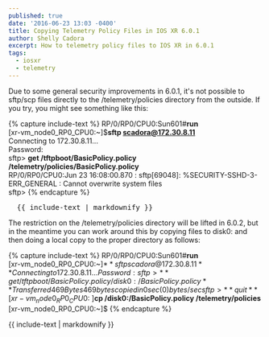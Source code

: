 ```yaml
---
published: true
date: '2016-06-23 13:03 -0400'
title: Copying Telemetry Policy Files in IOS XR 6.0.1
author: Shelly Cadora
excerpt: How to telemetry policy files to IOS XR in 6.0.1
tags:
  - iosxr
  - telemetry
---
```

Due to some general security improvements in 6.0.1, it's not possible to sftp/scp files directly to the /telemetry/policies directory from the outside.  If you try, you might see something like this:  

{% capture include-text %}
RP/0/RP0/CPU0:Sun601#**run**  
[xr-vm_node0_RP0_CPU0:~]$**sftp scadora@172.30.8.11**  
Connecting to 172.30.8.11...  
Password:  
  sftp> **get /tftpboot/BasicPolicy.policy /telemetry/policies/BasicPolicy.policy**  
  RP/0/RP0/CPU0:Jun 23 16:08:00.870 : sftp[69048]: %SECURITY-SSHD-3-ERR_GENERAL : Cannot overwrite system files  
  sftp>
{% endcapture %}  

  
<div class="highlighter-rouge">
<pre class="highlight">
  {{ include-text | markdownify }}
</pre>
</div>

The restriction on the /telemetry/policies directory will be lifted in 6.0.2, but in the meantime you can work around this by copying files to disk0: and then doing a local copy to the proper directory as follows:  

{% capture include-text %}
RP/0/RP0/CPU0:Sun601#**run**  
[xr-vm_node0_RP0_CPU0:~]$**sftp scadora@172.30.8.11**  
Connecting to 172.30.8.11...  
Password:  
sftp> **get /tftpboot/BasicPolicy.policy /disk0:/BasicPolicy.policy **  
  Transferred 469 Bytes  
  469 bytes copied in 0 sec (0)bytes/sec  
sftp> **quit**  
[xr-vm_node0_RP0_CPU0:~]$**cp /disk0:/BasicPolicy.policy /telemetry/policies**  
[xr-vm_node0_RP0_CPU0:~]$
{% endcapture %}  

<div>
  {{ include-text | markdownify }}
</div>
